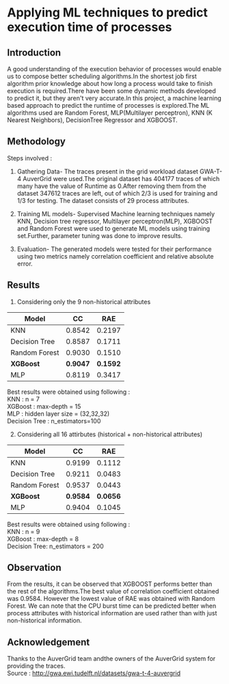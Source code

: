# Applying ML techniques to predict execution time of processes

## Introduction 

A good understanding of the execution behavior   of   processes   would  enable   us  to   compose   better scheduling   algorithms.In the shortest   job   first algorithm  prior knowledge  about  how  long  a  process  would  take  to  finish  execution is required.There have been some dynamic methods developed to predict it, but they aren't very accurate.In this project, a  machine learning based approach to  predict  the  runtime  of  processes is explored.The ML algorithms used are Random Forest, MLP(Multilayer  perceptron),  KNN  (K  Nearest  Neighbors),  DecisionTree Regressor and XGBOOST.

## Methodology 

Steps involved :

1. Gathering Data- The traces present in the grid workload dataset  GWA-T-4  AuverGrid  were  used.The  original  dataset has 404177 traces of which many have the value of Runtime as 0.After removing them from the dataset 347612 traces are left, out  of   which   2/3   is used  for training and   1/3   for   testing.   The dataset   consists   of   29   process attributes.

2. Training   ML   models-  Supervised  Machine  learning techniques  namely  KNN, Decision  tree  regressor, Multilayer perceptron(MLP), XGBOOST  and  Random  Forest  were  used to generate ML models using training set.Further, parameter tuning was done to improve results.

3. Evaluation- The generated models were tested for their performance using two metrics namely correlation coefficient and relative absolute error.

## Results

1. Considering only the 9 non-historical attributes

| Model | CC | RAE |
| ----------- | ----------- | ----------- |
| KNN | 0.8542 | 0.2197 |
| Decision Tree | 0.8587 | 0.1711 |
| Random Forest | 0.9030 | 0.1510 |
| **XGBoost** | **0.9047** | **0.1592** |
| MLP |  0.8119 | 0.3417 |

Best results were obtained using following :  
KNN : n = 7  
XGBoost : max-depth = 15  
MLP : hidden layer size = (32,32,32)  
Decision Tree : n_estimators=100  

2. Considering all 16 attirbutes (historical + non-historical attributes)

| Model | CC | RAE |
| ----------- | ----------- | ----------- |
| KNN | 0.9199 | 0.1112 |
| Decision Tree | 0.9211 | 0.0483 |
| Random Forest | 0.9537 | 0.0443 |
| **XGBoost** | **0.9584** | **0.0656** |
| MLP | 0.9404 | 0.1045 |

Best results were obtained using following :   
KNN : n = 9  
XGBoost : max-depth = 8  
Decision Tree: n_estimators = 200  

## Observation

From   the   results,   it   can   be   observed   that   XGBOOST performs   better   than   the   rest   of   the  algorithms.The best value of  correlation coefficient obtained was  0.9584.  However  the  lowest  value  of  RAE was  obtained  with  Random  Forest.  We can note that the  CPU  burst  time  can  be  predicted  better  when  process attributes  with  historical  information  are  used  rather  than with just non-historical information.


## Acknowledgement
Thanks to   the   AuverGrid   team   andthe   owners   of   the   AuverGrid   system   for   providing  the   traces.  
Source : http://gwa.ewi.tudelft.nl/datasets/gwa-t-4-auvergrid


